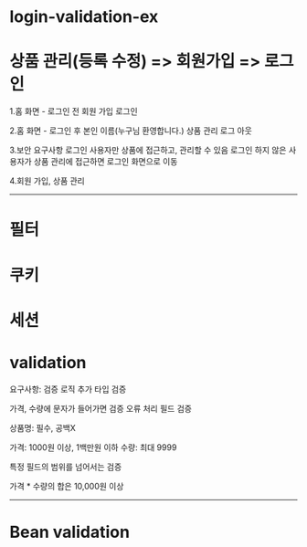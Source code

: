 # login-validation-ex

# 상품 관리(등록 수정) => 회원가입 => 로그인

1.홈 화면 - 로그인 전 회원 가입
로그인


2.홈 화면 - 로그인 후
본인 이름(누구님 환영합니다.) 상품 관리
로그 아웃


3.보안 요구사항
로그인 사용자만 상품에 접근하고, 관리할 수 있음
로그인 하지 않은 사용자가 상품 관리에 접근하면 로그인 화면으로 이동


4.회원 가입, 상품 관리

-------
# 필터
# 쿠키
# 세션
# validation
요구사항: 검증 로직 추가 타입 검증


가격, 수량에 문자가 들어가면 검증 오류 처리 필드 검증


상품명: 필수, 공백X


가격: 1000원 이상, 1백만원 이하 수량: 최대 9999


특정 필드의 범위를 넘어서는 검증


가격 * 수량의 합은 10,000원 이상

--------
# Bean validation
